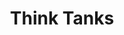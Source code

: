 ---
title: Think Tanks
slug: think-tanks
taxonomy:
	tag: industry
content:
    items:
        '@taxonomy.industry': think-tanks
    order:
        by: date
        dir: desc
---